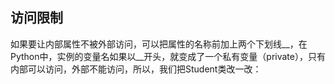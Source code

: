 ## 访问限制 

如果要让内部属性不被外部访问，可以把属性的名称前加上两个下划线__，在Python中，实例的变量名如果以__开头，就变成了一个私有变量（private），只有内部可以访问，外部不能访问，所以，我们把Student类改一改：